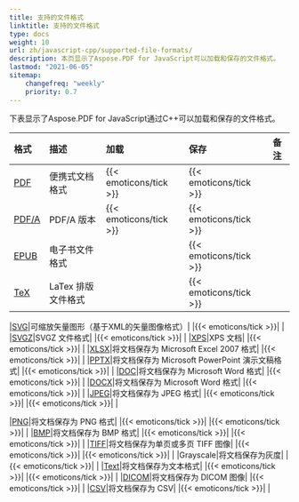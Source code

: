 ```yaml
---
title: 支持的文件格式
linktitle: 支持的文件格式
type: docs
weight: 10
url: zh/javascript-cpp/supported-file-formats/
description: 本页显示了Aspose.PDF for JavaScript可以加载和保存的文件格式。
lastmod: "2021-06-05"
sitemap:
    changefreq: "weekly"
    priority: 0.7
---
```


下表显示了Aspose.PDF for JavaScript通过C++可以加载和保存的文件格式。

|**格式**|**描述**|**加载**|**保存**|**备注**|
| :- | :- | :- | :- | :- |
|[PDF](https://docs.fileformat.com/pdf/)|便携式文档格式|{{< emoticons/tick >}}|{{< emoticons/tick >}} | |
|[PDF/A](https://docs.fileformat.com/pdf/a/)|PDF/A 版本|{{< emoticons/tick >}}|{{< emoticons/tick >}} | |
|[EPUB](https://docs.fileformat.com/ebook/epub/)|电子书文件格式| |{{< emoticons/tick >}}| |
|[TeX](https://docs.fileformat.com/page-description-language/tex/)|LaTex 排版文件格式| |{{< emoticons/tick >}}| |

|[SVG](https://docs.fileformat.com/page-description-language/svg/)|可缩放矢量图形（基于XML的矢量图像格式）| |{{< emoticons/tick >}}| |
|[SVGZ](https://docs.fileformat.com/image/svgz/)|SVGZ 文件格式| |{{< emoticons/tick >}}| |
|[XPS](https://docs.fileformat.com/page-description-language/xps/)|XPS 文档| |{{< emoticons/tick >}}| |
|[XLSX](https://docs.fileformat.com/spreadsheet/xlsx/)|将文档保存为 Microsoft Excel 2007 格式| |{{< emoticons/tick >}}| |
|[PPTX](https://docs.fileformat.com/presentation/pptx/)|将文档保存为 Microsoft PowerPoint 演示文稿格式| |{{< emoticons/tick >}}| |
|[DOC](https://docs.fileformat.com/word-processing/doc/)|将文档保存为 Microsoft Word 格式| |{{< emoticons/tick >}}| |
|[DOCX](https://docs.fileformat.com/word-processing/docx/)|将文档保存为 Microsoft Word 格式| |{{< emoticons/tick >}}| |
|[JPEG](https://docs.fileformat.com/image/jpeg/)|将文档保存为 JPEG 格式| |{{< emoticons/tick >}}| |{{< emoticons/tick >}}| |

|[PNG](https://docs.fileformat.com/image/png/)|将文档保存为 PNG 格式| |{{< emoticons/tick >}}| |{{< emoticons/tick >}}| |
|[BMP](https://docs.fileformat.com/image/bmp/)|将文档保存为 BMP 格式| |{{< emoticons/tick >}}| |{{< emoticons/tick >}}| |
|[TIFF](https://docs.fileformat.com/image/tiff/)|将文档保存为单页或多页 TIFF 图像| |{{< emoticons/tick >}}| |{{< emoticons/tick >}}| |
|Grayscale|将文档保存为灰度| |{{< emoticons/tick >}}| |
|[Text](https://docs.fileformat.com/word-processing/txt/)|将文档保存为文本格式| |{{< emoticons/tick >}}| |{{< emoticons/tick >}}| |
|[DICOM](https://docs.fileformat.com/image/dicom/)|将文档保存为 DICOM 图像| |{{< emoticons/tick >}}| |
|[CSV](https://docs.fileformat.com/spreadsheet/csv/)|将文档保存为 CSV| |{{< emoticons/tick >}}| |